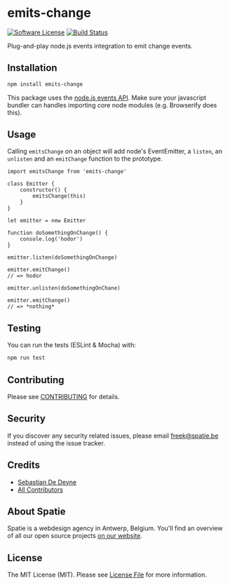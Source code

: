 # emits-change

[![Software License](https://img.shields.io/badge/license-MIT-brightgreen.svg?style=flat-square)](LICENSE.md)
[![Build Status](https://img.shields.io/travis/spatie/emits-change.svg?style=flat-square)](https://travis-ci.org/spatie/emits-change)

Plug-and-play node.js events integration to emit change events.

## Installation

```bash
npm install emits-change
```

This package uses the [node.js events API](https://nodejs.org/api/events.html). Make sure your javascript bundler can handles importing core node modules (e.g. Browserify does this).

## Usage

Calling `emitsChange` on an object will add node's EventEmitter, a `listen`, an `unlisten` and an `emitChange` function to the prototype.

```es6
import emitsChange from 'emits-change'

class Emitter {
    constructor() {
        emitsChange(this)
    }
}

let emitter = new Emitter

function doSomethingOnChange() {
    console.log('hodor')
}

emitter.listen(doSomethingOnChange)

emitter.emitChange()
// => hodor

emitter.unlisten(doSomethingOnChane)

emitter.emitChange()
// => *nothing*
```

## Testing

You can run the tests (ESLint & Mocha) with:

```bash
npm run test
```

## Contributing

Please see [CONTRIBUTING](CONTRIBUTING.md) for details.

## Security

If you discover any security related issues, please email [freek@spatie.be](mailto:freek@spatie.be) instead of using the issue tracker.

## Credits

- [Sebastian De Deyne](https://github.com/sebastiandedeyne)
- [All Contributors](../../contributors)

## About Spatie

Spatie is a webdesign agency in Antwerp, Belgium. You'll find an overview of all our open source projects [on our website](https://spatie.be/opensource).

## License

The MIT License (MIT). Please see [License File](LICENSE.md) for more information.
